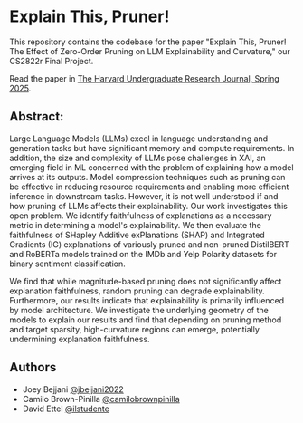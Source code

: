 # Explain This, Pruner!

This repository contains the codebase for the paper "Explain This, Pruner! The Effect of Zero-Order Pruning on LLM Explainability and Curvature," our CS2822r Final Project.

Read the paper in [The Harvard Undergraduate Research Journal, Spring 2025](https://www.thurj.org/_files/ugd/13dbc7_a8993dad72a544b2a6d398598886aea0.pdf).

## Abstract:

Large Language Models (LLMs) excel in language understanding and generation tasks but have significant memory and compute requirements. In addition, the size and complexity of LLMs pose challenges in XAI, an emerging field in ML concerned with the problem of explaining how a model arrives at its outputs. Model compression techniques such as pruning can be effective in reducing resource requirements and enabling more efficient inference in downstream tasks. However, it is not well understood if and how pruning of LLMs affects their explainability. Our work investigates this open problem. We identify faithfulness of explanations as a necessary metric in determining a model's explainability. We then evaluate the faithfulness of SHapley Additive exPlanations (SHAP) and Integrated Gradients (IG) explanations of variously pruned and non-pruned DistilBERT and RoBERTa models trained on the IMDb and Yelp Polarity datasets for binary sentiment classification.
    
We find that while magnitude-based pruning does not significantly affect explanation faithfulness, random pruning can degrade explainability. Furthermore, our results indicate that explainability is primarily influenced by model architecture. We investigate the underlying geometry of the models to explain our results and find that depending on pruning method and target sparsity, high-curvature regions can emerge, potentially undermining explanation faithfulness.

## Authors

- Joey Bejjani [@jbejjani2022](https://github.com/jbejjani2022)
- Camilo Brown-Pinilla [@camilobrownpinilla](https://github.com/camilobrownpinilla)
- David Ettel [@ilstudente](https://github.com/ilstudente)
